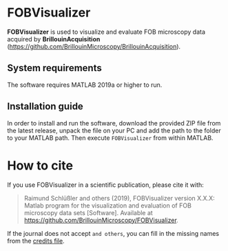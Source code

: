 # FOBVisualizer

**FOBVisualizer** is used to visualize and evaluate FOB microscopy data acquired by **BrillouinAcquisition** (https://github.com/BrillouinMicroscopy/BrillouinAcquisition).


## System requirements

The software requires MATLAB 2019a or higher to run.


## Installation guide

In order to install and run the software, download the provided ZIP file from the latest release, unpack the file on your PC and add the path to the folder to your MATLAB path. Then execute `FOBVisualizer` from within MATLAB.


# How to cite

If you use FOBVisualizer in a scientific publication, please cite it with:

> Raimund Schlüßler and others (2019), FOBVisualizer version X.X.X: Matlab program for the visualization and evaluation of FOB microscopy data sets [Software]. Available at https://github.com/BrillouinMicroscopy/FOBVisualizer.

If the journal does not accept ``and others``, you can fill in the missing
names from the [credits file](https://github.com/BrillouinMicroscopy/FOBVisualizer/blob/master/CREDITS).